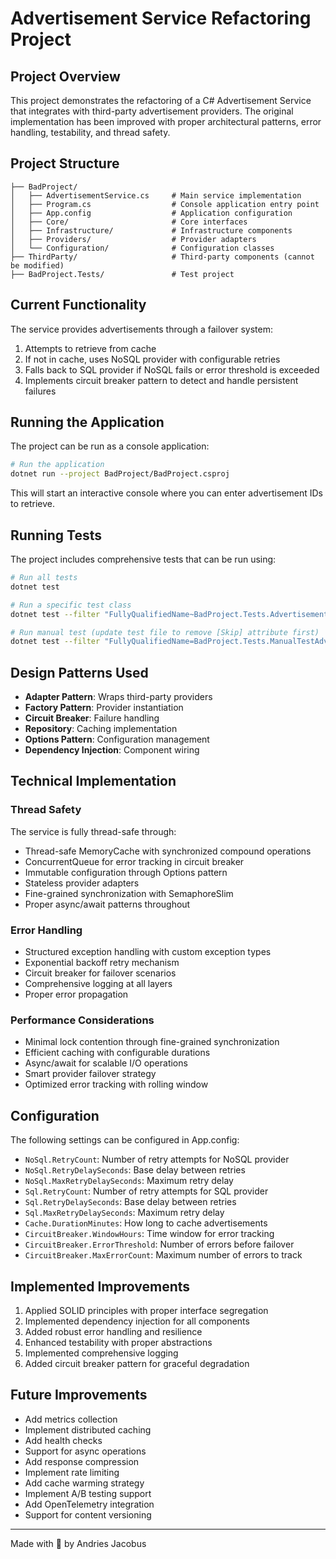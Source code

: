 # Advertisement Service Refactoring Project

## Project Overview
This project demonstrates the refactoring of a C# Advertisement Service that integrates with third-party advertisement providers. The original implementation has been improved with proper architectural patterns, error handling, testability, and thread safety.

## Project Structure
```
├── BadProject/
│   ├── AdvertisementService.cs     # Main service implementation
│   ├── Program.cs                  # Console application entry point
│   ├── App.config                  # Application configuration
│   ├── Core/                       # Core interfaces
│   ├── Infrastructure/             # Infrastructure components
│   ├── Providers/                  # Provider adapters
│   └── Configuration/              # Configuration classes
├── ThirdParty/                     # Third-party components (cannot be modified)
├── BadProject.Tests/               # Test project
```

## Current Functionality
The service provides advertisements through a failover system:
1. Attempts to retrieve from cache
2. If not in cache, uses NoSQL provider with configurable retries
3. Falls back to SQL provider if NoSQL fails or error threshold is exceeded
4. Implements circuit breaker pattern to detect and handle persistent failures

## Running the Application
The project can be run as a console application:

```bash
# Run the application
dotnet run --project BadProject/BadProject.csproj
```

This will start an interactive console where you can enter advertisement IDs to retrieve.

## Running Tests
The project includes comprehensive tests that can be run using:

```bash
# Run all tests
dotnet test

# Run a specific test class
dotnet test --filter "FullyQualifiedName~BadProject.Tests.AdvertisementServiceTests"

# Run manual test (update test file to remove [Skip] attribute first)
dotnet test --filter "FullyQualifiedName=BadProject.Tests.ManualTestAdvertisementService.RunAdvertisementService"
```

## Design Patterns Used
- **Adapter Pattern**: Wraps third-party providers
- **Factory Pattern**: Provider instantiation
- **Circuit Breaker**: Failure handling
- **Repository**: Caching implementation
- **Options Pattern**: Configuration management
- **Dependency Injection**: Component wiring

## Technical Implementation
### Thread Safety
The service is fully thread-safe through:
- Thread-safe MemoryCache with synchronized compound operations
- ConcurrentQueue for error tracking in circuit breaker
- Immutable configuration through Options pattern
- Stateless provider adapters
- Fine-grained synchronization with SemaphoreSlim
- Proper async/await patterns throughout

### Error Handling
- Structured exception handling with custom exception types
- Exponential backoff retry mechanism
- Circuit breaker for failover scenarios
- Comprehensive logging at all layers
- Proper error propagation

### Performance Considerations
- Minimal lock contention through fine-grained synchronization
- Efficient caching with configurable durations
- Async/await for scalable I/O operations
- Smart provider failover strategy
- Optimized error tracking with rolling window

## Configuration
The following settings can be configured in App.config:
- `NoSql.RetryCount`: Number of retry attempts for NoSQL provider
- `NoSql.RetryDelaySeconds`: Base delay between retries
- `NoSql.MaxRetryDelaySeconds`: Maximum retry delay
- `Sql.RetryCount`: Number of retry attempts for SQL provider
- `Sql.RetryDelaySeconds`: Base delay between retries
- `Sql.MaxRetryDelaySeconds`: Maximum retry delay
- `Cache.DurationMinutes`: How long to cache advertisements
- `CircuitBreaker.WindowHours`: Time window for error tracking
- `CircuitBreaker.ErrorThreshold`: Number of errors before failover
- `CircuitBreaker.MaxErrorCount`: Maximum number of errors to track

## Implemented Improvements
1. Applied SOLID principles with proper interface segregation
2. Implemented dependency injection for all components
3. Added robust error handling and resilience
4. Enhanced testability with proper abstractions
5. Implemented comprehensive logging
6. Added circuit breaker pattern for graceful degradation

## Future Improvements
- Add metrics collection
- Implement distributed caching
- Add health checks
- Support for async operations
- Add response compression
- Implement rate limiting
- Add cache warming strategy
- Implement A/B testing support
- Add OpenTelemetry integration
- Support for content versioning

---
Made with 💚 by Andries Jacobus